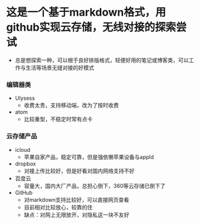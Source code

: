 # 这是一个基于markdown格式，用github实现云存储，无线对接的探索尝试
+ 总是想探索一种，可以根于良好排版格式，轻便好用的笔记或博客类，可以工作与生活等场景无缝对接的好模式

### 编辑器类
+ Ulysess
	+ 收费太贵，支持移动端，改为了按时收费
+ atom
	+ 比较重型，不稳定时常有点卡

### 云存储产品
+ icloud
	+ 苹果自家产品，稳定可靠，但是强依懒苹果设备与appId
+  dropbox
	+ 对接上传比较好，但是好看对国内网络支持不好
+  百度云
	+ 容量大，国内大厂产品，总担心倒下，360等云存储已倒下了
+  GitHub
	+ 对markdown支持比较好，可以直接网页查看
	+  目前相对比较放心，较靠的住
	+  缺点：对网上无限放开，对隐私这一块不友好

